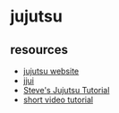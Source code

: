 # jujutsu

## resources

- [jujutsu website](https://jj-vcs.github.io/jj/latest/)
- [jjui](https://github.com/idursun/jjui)
- [Steve's Jujutsu Tutorial](https://steveklabnik.github.io/jujutsu-tutorial/)
- [short video tutorial](https://www.youtube.com/watch?v=MR6KSB6I_60)
